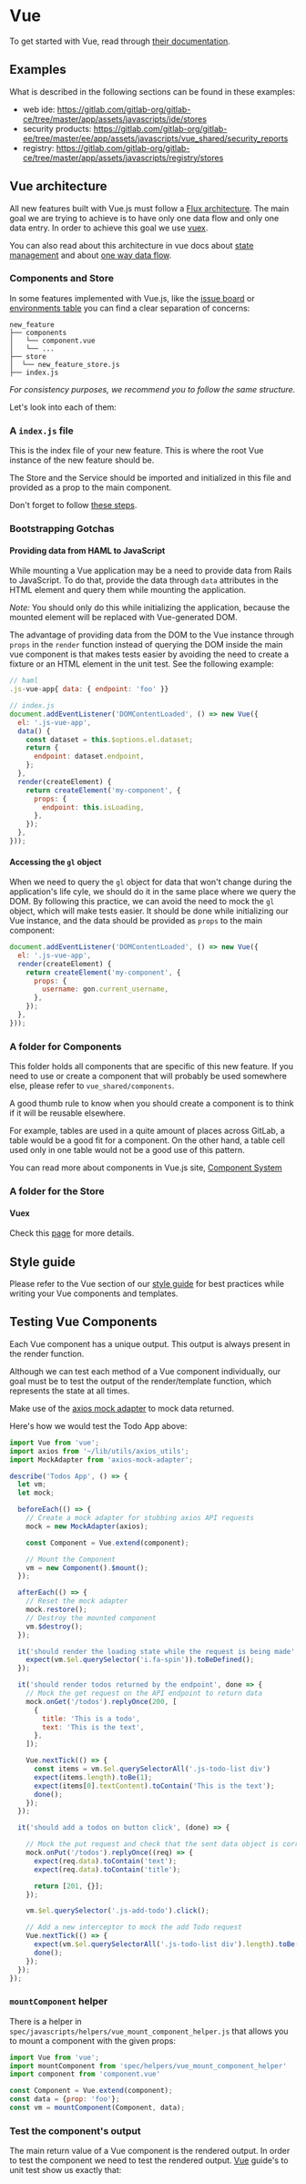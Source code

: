 # Vue

To get started with Vue, read through [their documentation][vue-docs].

## Examples

What is described in the following sections can be found in these examples:

- web ide: https://gitlab.com/gitlab-org/gitlab-ce/tree/master/app/assets/javascripts/ide/stores
- security products: https://gitlab.com/gitlab-org/gitlab-ee/tree/master/ee/app/assets/javascripts/vue_shared/security_reports
- registry: https://gitlab.com/gitlab-org/gitlab-ce/tree/master/app/assets/javascripts/registry/stores

## Vue architecture

All new features built with Vue.js must follow a [Flux architecture][flux].
The main goal we are trying to achieve is to have only one data flow and only one data entry.
In order to achieve this goal we use [vuex](#vuex).

You can also read about this architecture in vue docs about [state management][state-management]
and about [one way data flow][one-way-data-flow].

### Components and Store

In some features implemented with Vue.js, like the [issue board][issue-boards]
or [environments table][environments-table]
you can find a clear separation of concerns:

```
new_feature
├── components
│   └── component.vue
│   └── ...
├── store
│  └── new_feature_store.js
├── index.js
```
_For consistency purposes, we recommend you to follow the same structure._

Let's look into each of them:

### A `index.js` file

This is the index file of your new feature. This is where the root Vue instance
of the new feature should be.

The Store and the Service should be imported and initialized in this file and
provided as a prop to the main component.

Don't forget to follow [these steps][page_specific_javascript].

### Bootstrapping Gotchas
#### Providing data from HAML to JavaScript
While mounting a Vue application may be a need to provide data from Rails to JavaScript.
To do that, provide the data through `data` attributes in the HTML element and query them while mounting the application.

_Note:_ You should only do this while initializing the application, because the mounted element will be replaced with Vue-generated DOM.

The advantage of providing data from the DOM to the Vue instance through `props` in the `render` function
instead of querying the DOM inside the main vue component is that makes tests easier by avoiding the need to
create a fixture or an HTML element in the unit test. See the following example:

```javascript
// haml
.js-vue-app{ data: { endpoint: 'foo' }}

// index.js
document.addEventListener('DOMContentLoaded', () => new Vue({
  el: '.js-vue-app',
  data() {
    const dataset = this.$options.el.dataset;
    return {
      endpoint: dataset.endpoint,
    };
  },
  render(createElement) {
    return createElement('my-component', {
      props: {
        endpoint: this.isLoading,
      },
    });
  },
}));
```

#### Accessing the `gl` object
When we need to query the `gl` object for data that won't change during the application's life cyle, we should do it in the same place where we query the DOM.
By following this practice, we can avoid the need to mock the `gl` object, which will make tests easier.
It should be done while initializing our Vue instance, and the data should be provided as `props` to the main component:

```javascript
document.addEventListener('DOMContentLoaded', () => new Vue({
  el: '.js-vue-app',
  render(createElement) {
    return createElement('my-component', {
      props: {
        username: gon.current_username,
      },
    });
  },
}));
```

### A folder for Components

This folder holds all components that are specific of this new feature.
If you need to use or create a component that will probably be used somewhere
else, please refer to `vue_shared/components`.

A good thumb rule to know when you should create a component is to think if
it will be reusable elsewhere.

For example, tables are used in a quite amount of places across GitLab, a table
would be a good fit for a component. On the other hand, a table cell used only
in one table would not be a good use of this pattern.

You can read more about components in Vue.js site, [Component System][component-system]

### A folder for the Store

#### Vuex
Check this [page](vuex.md) for more details.

## Style guide

Please refer to the Vue section of our [style guide](style_guide_js.md#vue-js)
for best practices while writing your Vue components and templates.

## Testing Vue Components

Each Vue component has a unique output. This output is always present in the render function.

Although we can test each method of a Vue component individually, our goal must be to test the output
of the render/template function, which represents the state at all times.

Make use of the [axios mock adapter](axios.md#mock-axios-response-on-tests) to mock data returned.

Here's how we would test the Todo App above:

```javascript
import Vue from 'vue';
import axios from '~/lib/utils/axios_utils';
import MockAdapter from 'axios-mock-adapter';

describe('Todos App', () => {
  let vm;
  let mock;

  beforeEach(() => {
    // Create a mock adapter for stubbing axios API requests
    mock = new MockAdapter(axios);

    const Component = Vue.extend(component);

    // Mount the Component
    vm = new Component().$mount();
  });

  afterEach(() => {
    // Reset the mock adapter
    mock.restore();
    // Destroy the mounted component
    vm.$destroy();
  });

  it('should render the loading state while the request is being made', () => {
    expect(vm.$el.querySelector('i.fa-spin')).toBeDefined();
  });

  it('should render todos returned by the endpoint', done => {
    // Mock the get request on the API endpoint to return data
    mock.onGet('/todos').replyOnce(200, [
      {
        title: 'This is a todo',
        text: 'This is the text',
      },
    ]);

    Vue.nextTick(() => {
      const items = vm.$el.querySelectorAll('.js-todo-list div')
      expect(items.length).toBe(1);
      expect(items[0].textContent).toContain('This is the text');
      done();
    });
  });

  it('should add a todos on button click', (done) => {

    // Mock the put request and check that the sent data object is correct
    mock.onPut('/todos').replyOnce((req) => {
      expect(req.data).toContain('text');
      expect(req.data).toContain('title');

      return [201, {}];
    });

    vm.$el.querySelector('.js-add-todo').click();

    // Add a new interceptor to mock the add Todo request
    Vue.nextTick(() => {
      expect(vm.$el.querySelectorAll('.js-todo-list div').length).toBe(2);
      done();
    });
  });
});
```

### `mountComponent` helper
There is a helper in `spec/javascripts/helpers/vue_mount_component_helper.js` that allows you to mount a component with the given props:

```javascript
import Vue from 'vue';
import mountComponent from 'spec/helpers/vue_mount_component_helper'
import component from 'component.vue'

const Component = Vue.extend(component);
const data = {prop: 'foo'};
const vm = mountComponent(Component, data);
```

### Test the component's output
The main return value of a Vue component is the rendered output. In order to test the component we
need to test the rendered output. [Vue][vue-test] guide's to unit test show us exactly that:


[vue-docs]: http://vuejs.org/guide/index.html
[issue-boards]: https://gitlab.com/gitlab-org/gitlab-ce/tree/master/app/assets/javascripts/boards
[environments-table]: https://gitlab.com/gitlab-org/gitlab-ce/tree/master/app/assets/javascripts/environments
[page_specific_javascript]: https://docs.gitlab.com/ce/development/frontend.html#page-specific-javascript
[component-system]: https://vuejs.org/v2/guide/#Composing-with-Components
[state-management]: https://vuejs.org/v2/guide/state-management.html#Simple-State-Management-from-Scratch
[one-way-data-flow]: https://vuejs.org/v2/guide/components.html#One-Way-Data-Flow
[vue-test]: https://vuejs.org/v2/guide/unit-testing.html
[flux]: https://facebook.github.io/flux
[axios]: https://github.com/axios/axios
